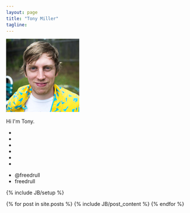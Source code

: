 ```yaml
---
layout: page
title: "Tony Miller"
tagline:
---
```

<img src='/assets/themes/twitter/images/me.jpg'>
<p>
Hi I'm Tony.
<p>

<ul class="social-icons">
  <li><a class="lsf-icon" title="twitter" href="http://twitter.com/freedrull/"></a></li>
  <li><a class="lsf-icon" title="github" href="http://github.com/mcfiredrill"></a></li>
  <li><a class="lsf-icon" title="soundcloud" href="http://soundcloud.com/firedrill"></a></li>
  <li><a class="lsf-icon" title="mail" href="mailto:mcfiredrill@gmail.com"></a></li>
  <li><a class="lsf-icon" title="star" href="http://coderwall.com/mcfiredrill"></a></li>
  <li><a class="lsf-icon" title="instagram" href="http://instagram.com/freedrull"></a></li>
</ul>
<ul class="contact-icons">
  <li class="lsf-icon" title="line">@freedrull</li>
  <li class="lsf-icon" title="skype">freedrull</li>
</ul>

{% include JB/setup %}

{% for post in site.posts %}
{% include JB/post_content %}
{% endfor %}

